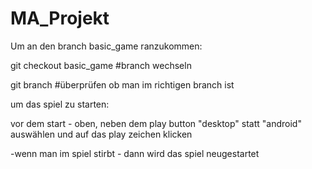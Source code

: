 # MA_Projekt



Um an den branch basic_game ranzukommen:


git checkout basic_game    #branch wechseln


git branch                 #überprüfen ob man im richtigen branch ist



um das spiel zu starten:


vor dem start - oben, neben dem play button "desktop" statt "android" auswählen und auf das play zeichen klicken


-wenn man im spiel stirbt - dann wird das spiel neugestartet
